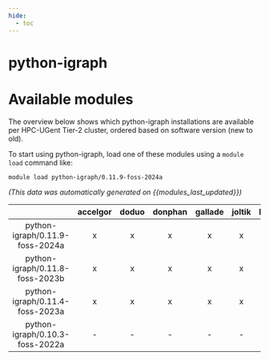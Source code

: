 ```yaml
---
hide:
  - toc
---
```


python-igraph
=============

# Available modules


The overview below shows which python-igraph installations are available per HPC-UGent Tier-2 cluster, ordered based on software version (new to old).

To start using python-igraph, load one of these modules using a `module load` command like:

```shell
module load python-igraph/0.11.9-foss-2024a
```

*(This data was automatically generated on {{modules_last_updated}})*

| |accelgor|doduo|donphan|gallade|joltik|litleo|shinx|
| :---: | :---: | :---: | :---: | :---: | :---: | :---: | :---: |
|python-igraph/0.11.9-foss-2024a|x|x|x|x|x|x|x|
|python-igraph/0.11.8-foss-2023b|x|x|x|x|x|x|x|
|python-igraph/0.11.4-foss-2023a|x|x|x|x|x|x|x|
|python-igraph/0.10.3-foss-2022a|-|-|-|-|-|x|x|

